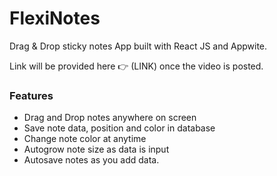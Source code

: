 # FlexiNotes

Drag & Drop sticky notes App built with React JS and Appwite.

Link will be provided here 👉 (LINK) once the video is posted.

### Features

-   Drag and Drop notes anywhere on screen
-   Save note data, position and color in database
-   Change note color at anytime
-   Autogrow note size as data is input
-   Autosave notes as you add data.



